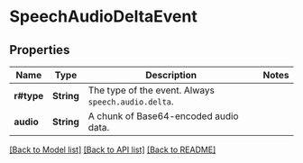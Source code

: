 # SpeechAudioDeltaEvent

## Properties

Name | Type | Description | Notes
------------ | ------------- | ------------- | -------------
**r#type** | **String** | The type of the event. Always `speech.audio.delta`.  | 
**audio** | **String** | A chunk of Base64-encoded audio data.  | 

[[Back to Model list]](../README.md#documentation-for-models) [[Back to API list]](../README.md#documentation-for-api-endpoints) [[Back to README]](../README.md)



